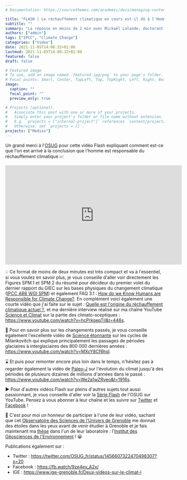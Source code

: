```yaml
---
# Documentation: https://sourcethemes.com/academic/docs/managing-content/

title: "FLASH | Le réchauffement climatique en cours est-il dû à l'Homme ?"
subtitle: ""
summary: "La réponse en moins de 2 min avec Mickaël Lalande, doctorant à l'Institut des Géosciences de l'Environnement"
authors: ["admin"]
tags: ["IPCC", "Climate Change"]
categories: ["Video"]
date: 2021-11-05T14:08:32+01:00
lastmod: 2021-11-05T14:08:32+01:00
featured: false
draft: false

# Featured image
# To use, add an image named `featured.jpg/png` to your page's folder.
# Focal points: Smart, Center, TopLeft, Top, TopRight, Left, Right, BottomLeft, Bottom, BottomRight.
image:
  caption: ""
  focal_point: ""
  preview_only: true

# Projects (optional).
#   Associate this post with one or more of your projects.
#   Simply enter your project's folder or file name without extension.
#   E.g. `projects = ["internal-project"]` references `content/project/deep-learning/index.md`.
#   Otherwise, set `projects = []`.
projects: ["Medias"]
---
```


Un grand merci à l'[OSUG](https://www.osug.fr/) pour cette vidéo Flash expliquant comment est-ce que l'on est arrivé à la conclusion que l'homme est responsable du réchauffement climatique 📈

<iframe width="560" height="315" src="https://www.youtube.com/embed/kQlP1a5VJFU" title="YouTube video player" frameborder="0" allow="accelerometer; autoplay; clipboard-write; encrypted-media; gyroscope; picture-in-picture" allowfullscreen></iframe>


💡 Ce format de moins de deux minutes est très compact et va à l'essentiel, si vous voulez en savoir plus, je vous conseille d'aller voir directement les Figures SPM.1 et SPM.2 du résumé pour décideur du premier volet du dernier rapport du GIEC sur les bases physiques du changement climatique ([IPCC AR6 WGI SPM](https://www.ipcc.ch/report/ar6/wg1/downloads/report/IPCC_AR6_WGI_SPM_final.pdf)) et également FAQ 3.1 : [How do we Know Humans are Responsible for Climate Change?](https://www.ipcc.ch/report/ar6/wg1/downloads/faqs/IPCC_AR6_WGI_FAQs.pdf). En complément voici également une courte vidéo que j'ai faite sur le sujet : [Quelle est l'origine du réchauffement climatique actuel ?](https://www.facebook.com/watch/?v=385473679707365&ref=sharing), et ma dernière interview réalisé sur ma chaîne YouTube [Science et Climat](https://www.youtube.com/channel/UCisQk7COaz17d7dg3qSb10Q) sur la partie des climato-sceptiques : https://www.youtube.com/watch?v=hcPrkgepTiI&t=446s.

🔎 Pour en savoir plus sur les changements passés, je vous conseille également l'excellente vidéo de [Science étonnante](https://www.youtube.com/c/ScienceEtonnante) sur les cycles de Milankovitch qui explique principalement les passages de périodes glaciaires à interglaciaires des 800 000 dernières années : https://www.youtube.com/watch?v=MXcY8Cf6hsI.

⌛ Et puis pour remonter encore plus loin dans le temps, n'hésitez pas à regarder également la vidéo de [Paleo-J](https://www.youtube.com/c/Pal%C3%A9oJ) sur l'évolution du climat jusqu'à des périodes de plusieurs dizaines de millions d'années dans le passé : https://www.youtube.com/watch?v=We2a1wZRveo&t=1916s.

▶️ Pour d'autres vidéos Flash sur pleins d'autres sujets tout aussi passionnant, je vous conseille d'aller voir la [Série Flash](https://www.youtube.com/playlist?list=PLQj84RQkFU-OKOnsi_ZpPpr8cDQTqK0GE) de l'OSUG sur YouTube. Pensez à vous abonner à leur chaîne et les suivre sur [Twitter](https://twitter.com/OSUG_fr) et [Facebook](https://www.facebook.com/Observatoire-des-Sciences-de-lUnivers-de-Grenoble-743785079032691) !

🔬 C'est pour moi un honneur de participer à l'une de leur vidéo, sachant que cet [Observatoire des Sciences de l’Univers de Grenoble](https://www.osug.fr/) me donnait des étoiles dans les yeux avant de venir étudier à Grenoble et je fais maintenant ma [thèse](/project/phd/) dans l'un de leur laboratoire : l'[Institut des Géosciences de l'Environnement](https://www.ige-grenoble.fr/) ! 😀


Publications également sur :
- Twitter : https://twitter.com/OSUG_fr/status/1456607322470498307?s=20
- Facebook : https://fb.watch/9ze4ev_A2x/
- IGE : https://www.ige-grenoble.fr/Deux-videos-sur-le-climat-l
